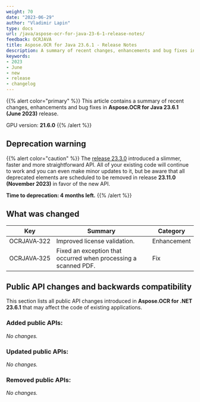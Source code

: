 ```yaml
---
weight: 70
date: "2023-06-29"
author: "Vladimir Lapin"
type: docs
url: /java/aspose-ocr-for-java-23-6-1-release-notes/
feedback: OCRJAVA
title: Aspose.OCR for Java 23.6.1 - Release Notes
description: A summary of recent changes, enhancements and bug fixes in Aspose.OCR for Java 23.6.1 (June 2023) release.
keywords:
- 2023
- June
- new
- release
- changelog
---
```


{{% alert color="primary" %}}
This article contains a summary of recent changes, enhancements and bug fixes in **Aspose.OCR for Java 23.6.1 (June 2023)** release.

GPU version: **21.6.0**
{{% /alert %}}

## Deprecation warning

{{% alert color="caution" %}}
The [release 23.3.0](/ocr/java/aspose-ocr-for-java-23-3-0-release-notes/) introduced a slimmer, faster and more straightforward API. All of your existing code will continue to work and you can even make minor updates to it, but be aware that all deprecated elements are scheduled to be removed in release **23.11.0 (November 2023)** in favor of the new API.

**Time to deprecation: 4 months left.**
{{% /alert %}}

## What was changed

Key | Summary | Category
--- | ------- | --------
OCRJAVA&#8209;322 | Improved license validation. | Enhancement
OCRJAVA&#8209;325 | Fixed an exception that occurred when processing a scanned PDF. | Fix

## Public API changes and backwards compatibility

This section lists all public API changes introduced in **Aspose.OCR for .NET 23.6.1** that may affect the code of existing applications.

### Added public APIs:

_No changes._

### Updated public APIs:

_No changes._

### Removed public APIs:

_No changes._
